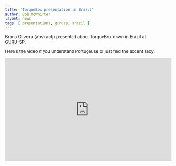 ```yaml
---
title: 'TorqueBox presentation in Brazil'
author: Bob McWhirter
layout: news
tags: [ presentations, gurusp, brazil ]
---
```


Bruno Oliveira (abstractj) presented about TorqueBox down in Brazil at GURU-SP.

Here's the video if you understand Portugeuse or just find the accent sexy.

<iframe src="http://blip.tv/play/hOdBgtDYKgI.html" width="550" height="339" frameborder="0" allowfullscreen></iframe><embed type="application/x-shockwave-flash" src="http://a.blip.tv/api.swf#hOdBgtDYKgI" style="display:none"></embed>
